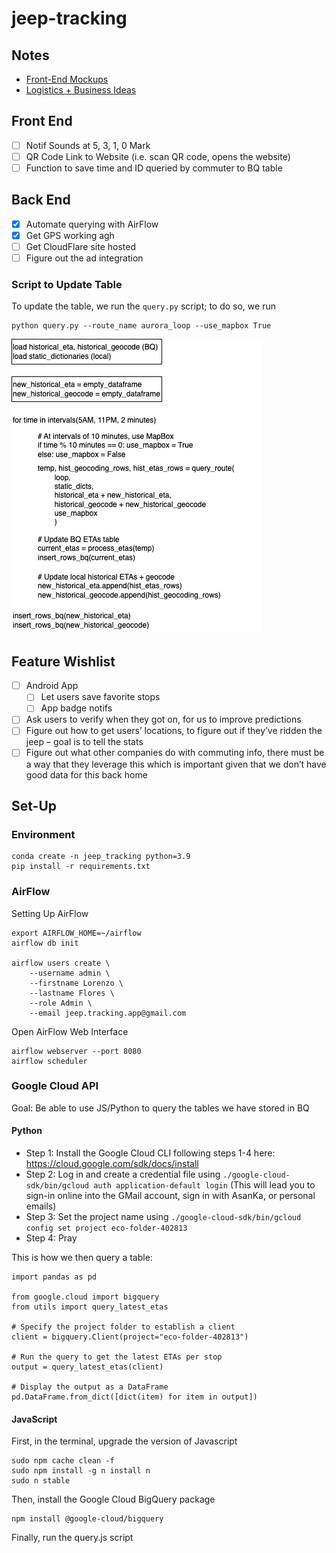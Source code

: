 # jeep-tracking

## Notes
* <a href="https://docs.google.com/presentation/d/1HBI2O9_CNfGgkSPSBcUgp-rGfJwl4dMcvhflibpxaxk/edit?usp=sharing">Front-End Mockups</a>
* <a href="https://docs.google.com/document/d/1W9fd7fIbHWqNY2xjkL8QkQWF4GuLpQxDbfExf7RjfAw/edit?usp=sharing">Logistics + Business Ideas</a>

## Front End 
- [ ] Notif Sounds at 5, 3, 1, 0 Mark
- [ ] QR Code Link to Website (i.e. scan QR code, opens the website)
- [ ] Function to save time and ID queried by commuter to BQ table

## Back End
- [X] Automate querying with AirFlow
- [X] Get GPS working agh
- [ ] Get CloudFlare site hosted
- [ ] Figure out the ad integration

### Script to Update Table
To update the table, we run the `query.py` script; to do so, we run
```
python query.py --route_name aurora_loop --use_mapbox True
```

![](backend_flowchart.drawio.png)

## Feature Wishlist
- [ ] Android App
  - [ ] Let users save favorite stops
  - [ ] App badge notifs
- [ ] Ask users to verify when they got on, for us to improve predictions
- [ ] Figure out how to get users’ locations, to figure out if they’ve ridden the jeep – goal is to tell the stats
- [ ] Figure out what other companies do with commuting info, there must be a way that they leverage this which is important given that we don’t have good data for this back home

## Set-Up
### Environment
```
conda create -n jeep_tracking python=3.9
pip install -r requirements.txt
```

### AirFlow 
Setting Up AirFlow
```
export AIRFLOW_HOME=~/airflow
airflow db init

airflow users create \
    --username admin \
    --firstname Lorenzo \
    --lastname Flores \
    --role Admin \
    --email jeep.tracking.app@gmail.com
```

Open AirFlow Web Interface
```
airflow webserver --port 8080
airflow scheduler
```

### Google Cloud API
Goal: Be able to use JS/Python to query the tables we have stored in BQ

#### Python
* Step 1: Install the Google Cloud CLI following steps 1-4 here: https://cloud.google.com/sdk/docs/install
* Step 2: Log in and create a credential file using `./google-cloud-sdk/bin/gcloud auth application-default login` (This will lead you to sign-in online into the GMail account, sign in with AsanKa, or personal emails)
* Step 3: Set the project name using `./google-cloud-sdk/bin/gcloud config set project eco-folder-402813`
* Step 4: Pray

This is how we then query a table:
```
import pandas as pd

from google.cloud import bigquery
from utils import query_latest_etas

# Specify the project folder to establish a client
client = bigquery.Client(project="eco-folder-402813")

# Run the query to get the latest ETAs per stop
output = query_latest_etas(client)

# Display the output as a DataFrame
pd.DataFrame.from_dict([dict(item) for item in output])
```

#### JavaScript
First, in the terminal, upgrade the version of Javascript
```
sudo npm cache clean -f 
sudo npm install -g n install n 
sudo n stable
```

Then, install the Google Cloud BigQuery package
```
npm install @google-cloud/bigquery
```

Finally, run the query.js script
